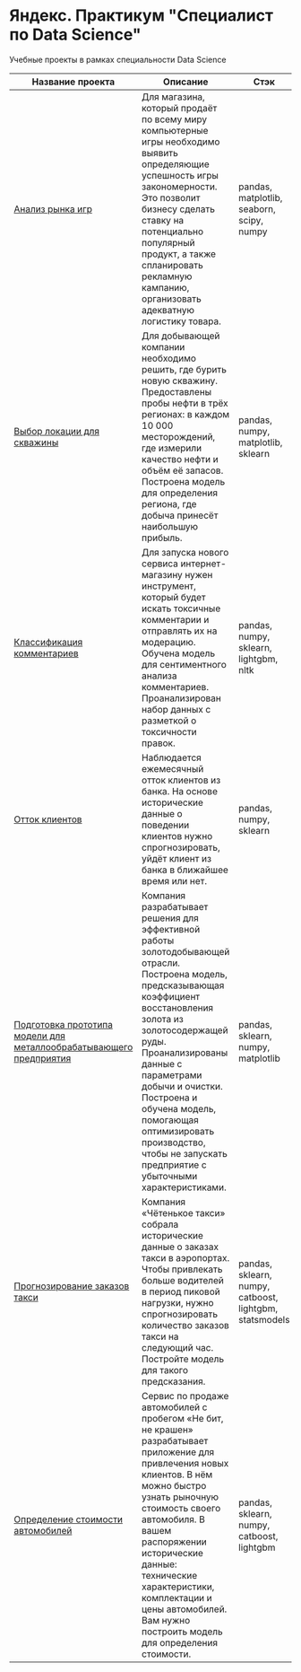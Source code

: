 # Яндекс. Практикум "Специалист по Data Science"
Учебные проекты в рамках специальности Data Science

|Название проекта|Описание|Стэк|
|----------------|--------|----------|
|[Анализ рынка игр](https://github.com/fryelemon/YandexPract/blob/main/%D0%9F%D1%80%D0%BE%D0%B4%D0%B0%D0%B6%D0%B8%20%D0%B8%D0%B3%D1%80.ipynb)|Для магазина, который продаёт по всему миру компьютерные игры необходимо выявить определяющие успешность игры закономерности. Это позволит бизнесу сделать ставку на потенциально популярный продукт, а также спланировать рекламную кампанию, организовать адекватную логистику товара.|pandas, matplotlib, seaborn, scipy, numpy|
|[Выбор локации для скважины](https://github.com/fryelemon/YandexPract/blob/main/%D0%92%D1%8B%D0%B1%D0%BE%D1%80%20%D0%BB%D0%BE%D0%BA%D0%B0%D1%86%D0%B8%D0%B8%20%D0%B4%D0%BB%D1%8F%20%D1%81%D0%BA%D0%B2%D0%B0%D0%B6%D0%B8%D0%BD%D1%8B.ipynb)|Для добывающей компании необходимо решить, где бурить новую скважину. Предоставлены пробы нефти в трёх регионах: в каждом 10 000 месторождений, где измерили качество нефти и объём её запасов. Построена модель для определения региона, где добыча принесёт наибольшую прибыль.|pandas, numpy, matplotlib, sklearn|
|[Классификация комментариев](https://github.com/fryelemon/YandexPract/blob/main/%D0%9F%D1%80%D0%BE%D0%B5%D0%BA%D1%82%20%D0%B4%D0%BB%D1%8F%20%C2%AB%D0%92%D0%B8%D0%BA%D0%B8%D1%88%D0%BE%D0%BF%C2%BB.ipynb)|Для запуска нового сервиса интернет-магазину нужен инструмент, который будет искать токсичные комментарии и отправлять их на модерацию. Обучена модель для сентиментного анализа комментариев. Проанализирован набор данных с разметкой о токсичности правок.|pandas, numpy, sklearn, lightgbm, nltk|
|[Отток клиентов](https://github.com/fryelemon/YandexPract/blob/main/%D0%9E%D1%82%D1%82%D0%BE%D0%BA%20%D0%BA%D0%BB%D0%B8%D0%B5%D0%BD%D1%82%D0%BE%D0%B2.ipynb)|Наблюдается ежемесячный отток клиентов из банка. На основе исторические данные о поведении клиентов нужно спрогнозировать, уйдёт клиент из банка в ближайшее время или нет. |pandas, numpy, sklearn|
|[Подготовка прототипа модели для металлообрабатывающего предприятия](https://github.com/fryelemon/YandexPract/blob/main/%D0%92%D0%BE%D1%81%D1%81%D1%82%D0%B0%D0%BD%D0%BE%D0%B2%D0%BB%D0%B5%D0%BD%D0%B8%D0%B5%20%D0%B7%D0%BE%D0%BB%D0%BE%D1%82%D0%B0%20%D0%B8%D0%B7%20%D1%80%D1%83%D0%B4%D1%8B.ipynb)|Компания разрабатывает решения для эффективной работы золотодобывающей отрасли. Построена модель, предсказывающая коэффициент восстановления золота из золотосодержащей руды. Проанализированы данные с параметрами добычи и очистки. Построена и обучена модель, помогающая оптимизировать производство, чтобы не запускать предприятие с убыточными характеристиками.|pandas, sklearn, numpy, matplotlib|
|[Прогнозирование заказов такси](https://github.com/fryelemon/YandexPract/blob/main/%D0%9F%D1%80%D0%BE%D0%B3%D0%BD%D0%BE%D0%B7%D0%B8%D1%80%D0%BE%D0%B2%D0%B0%D0%BD%D0%B8%D0%B5%20%D0%B7%D0%B0%D0%BA%D0%B0%D0%B7%D0%BE%D0%B2%20%D1%82%D0%B0%D0%BA%D1%81%D0%B8.ipynb)|Компания «Чётенькое такси» собрала исторические данные о заказах такси в аэропортах. Чтобы привлекать больше водителей в период пиковой нагрузки, нужно спрогнозировать количество заказов такси на следующий час. Постройте модель для такого предсказания.|pandas, sklearn, numpy, catboost, lightgbm, statsmodels|
|[Определение стоимости автомобилей](https://github.com/fryelemon/YandexPract/blob/main/%D0%9E%D0%BF%D1%80%D0%B5%D0%B4%D0%B5%D0%BB%D0%B5%D0%BD%D0%B8%D0%B5%20%D1%81%D1%82%D0%BE%D0%B8%D0%BC%D0%BE%D1%81%D1%82%D0%B8%20%D0%B0%D0%B2%D1%82%D0%BE%D0%BC%D0%BE%D0%B1%D0%B8%D0%BB%D0%B5%D0%B9.ipynb)|Сервис по продаже автомобилей с пробегом «Не бит, не крашен» разрабатывает приложение для привлечения новых клиентов. В нём можно быстро узнать рыночную стоимость своего автомобиля. В вашем распоряжении исторические данные: технические характеристики, комплектации и цены автомобилей. Вам нужно построить модель для определения стоимости.|pandas, sklearn, numpy, catboost, lightgbm|
